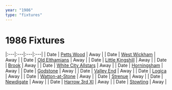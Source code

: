 ```yaml
---
year: "1986"
type: "fixtures"
---
```


# 1986 Fixtures

|:---|:---|:---|:---|
| Date | [Petts Wood](petts-wood) | Away |
| Date | [West Wickham](west-wickham) | Away |
| Date | [Old Elthamians](old-elthamians) | Away |
| Date | [Little Kingshill](little-kingshill) | Away |
| Date | [Brook](brook) | Away |
| Date | [White City Allstars](white-city-allstars) | Away |
| Date | [Horningsham](horningsham) | Away |
| Date | [Godstone](godstone) | Away |
| Date | [Valley End](valley-end) | Away |
| Date | [Logica](logica) | Away |
| Date | [Watton-at-Stone](watton-at-stone) | Away |
| Date | [Strenue](strenue) | Away |
| Date | [Newdigate](newdigate) | Away |
| Date | [Harrow 3rd XI](harrow-3rd-xi) | Away |
| Date | [Stowting](stowting) | Away |